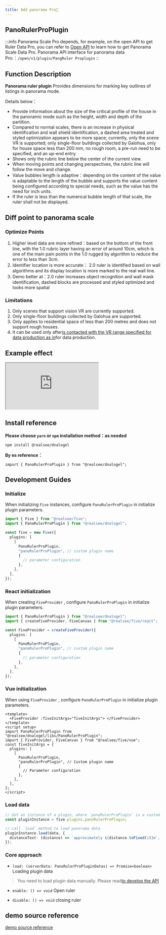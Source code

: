 ```yaml
---
title: Add panorama Pro🌟
---
```


## **PanoRulerProPlugin**

:::info
Panorama Scale Pro depends, for example, on the open API to get Ruler Data Pro, you can refer to [Open API](https://open-platform.realsee.com/developer/open/api/#/) to learn how to get Panorama Scale Data Pro. Panorama API interface for panorama data Pro:：`/open/v1/plugin/PangRuler Proplugin` ::

## Function Description

**Panorama ruler plugin** Provides dimensions for marking key outlines of listings in panorama mode.

Details below：

- Provide information about the size of the critical profile of the house in the panoramic mode such as the height, width and depth of the partition.
- Compared to normal scales, there is an increase in physical identification and wall shield identification, a dashed area treated and styled optimization appears to be more space; currently, only the scene VR is supported; only single-floor buildings collected by Galohua, only for house space less than 200 mm, no rough room, a pre-run need to be specified, and an up-end entry.
- Shows only the rubric line below the center of the current view.
- When moving points and changing perspectives, the rubric line will follow the move and change.
- Value bubbles length is adaptive：depending on the content of the value is adaptable to the length of the bubble and supports the value content being configured according to special needs, such as the value has the need for inch units.
- If the ruler is less than the numerical bubble length of that scale, the ruler shall not be displayed.

## Diff point to panorama scale

### Optimize Points

1. Higher level data are more refined：based on the bottom of the front line, with the 1.0 rubric layer having an error of around 10cm, which is one of the main pain points in the 1.0 rugged by algorithm to reduce the error to less than 3cm.
2. Identifier location is more accurate： 2.0 ruler is identified based on wall algorithms and its display location is more marked to the real wall line.
3. Demo better at：2.0 ruler increases object recognition and wall mask identification, dashed blocks are processed and styled optimized and looks more spatial

### Limitations

1. Only scenes that support vision VR are currently supported.
2. Only single-floor buildings collected by Galohua are supported.
3. Only applies to residential space of less than 200 metres and does not support rough houses.
4. It can be used only after[is contacted with the VR range specified for data production as in](https://home.realsee.com/developer/contact)for data production.

## Example effect

<div className="docs-vr-normal">
  <iframe className="docs-vr-iframe" src="https://realsee.js.org/dnalogel/src/PanoRulerProPlugin/index.html"></iframe>
</div>

## Install reference

**Please choose `yarn` or `npm` installation method：as needed**

```bash npm2yarn
npm install @realsee/dnalogel
```

**By es reference：**

```tsx
import { PanoRulerProPlugin } from "@realsee/dnalogel";
```

## Development Guides

### Initialize

When initializing `Five` instances, configure `PanoRulerProPlugin` in initialize plugin parameters.

```ts
import { Five } from "@realsee/five";
import { PanoRulerProPlugin } from "@realsee/dnalogel";

const five = new Five({
  plugins: [
    [
      PanoRulerProPlugin,
      "panoRulerProPlugin", // custom plugin name
      {
        // parameter configuration
      },
    ],
  ],
});
```

### React initialization

When creating `FiveProvider` , configure `PanoRulerProPlugin` in initialize plugin parameters.

```ts
import { PanoRulerProPlugin } from "@realsee/dnalogel";
import { createFiveProvider, FiveCanvas } from "@realsee/five/react";

const FiveProvider = createFiveProvider({
  plugins: [
    [
      PanoRulerProPlugin,
      "panoRulerProPlugin", // custom plugin name
      {
        // parameter configuration
      },
    ],
  ],
});
```

### Vue initialization

When using `FiveProvider` , configure `PanoRulerProPlugin` in initialize plugin parameters.

```vue
<template>
  <FiveProvider :fiveInitArgs="fiveInitArgs"> </FiveProvider>
</template>
<script setup>
import PanoRulerProPlugin from "@realsee/dnalogel/libs/PanoRulerProPlugin";
import { FiveProvider, FiveCanvas } from "@realsee/five/vue";
const fiveInitArgs = {
  plugins: [
    [
      PanoRulerProPlugin,
      "panoRulerProPlugin", // Custom plugin name
      {
        // Parameter configuration
      },
    ],
  ],
};
</script>
```

### Load data

```ts
// Get an instance of a plugin, where `panoRulerProPlugin` is a custom name upon initialization
const pluginInstance = five.plugins.panoRulerProPlugin;

// call `load` method to load panorama data
pluginInstance.load(data, {
  distanceText: (distance) => `approximately ${distance.toFixed(1)}m`,
});
```

### Core approach

- `load: (serverData: PanoRulerProPluginDatas) => Promise<boolean>` Loading plugin data

> You need to load plugin data manually. Please read[to develop the API](https://open-platform.realsee.com/developer/open/api/#/)

- `enable: () => void` Open ruler

- `disable: () => void` closing ruler

## demo source reference

[demo source reference](https://github.com/realsee-developer/dnalogel/tree/main/examples/src)
